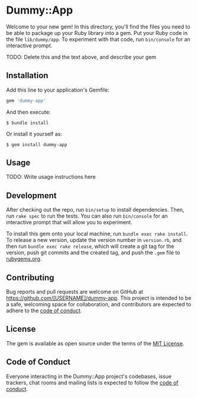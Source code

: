 # Dummy::App

Welcome to your new gem! In this directory, you'll find the files you need to be able to package up your Ruby library into a gem. Put your Ruby code in the file `lib/dummy/app`. To experiment with that code, run `bin/console` for an interactive prompt.

TODO: Delete this and the text above, and describe your gem

## Installation

Add this line to your application's Gemfile:

```ruby
gem 'dummy-app'
```

And then execute:

    $ bundle install

Or install it yourself as:

    $ gem install dummy-app

## Usage

TODO: Write usage instructions here

## Development

After checking out the repo, run `bin/setup` to install dependencies. Then, run `rake spec` to run the tests. You can also run `bin/console` for an interactive prompt that will allow you to experiment.

To install this gem onto your local machine, run `bundle exec rake install`. To release a new version, update the version number in `version.rb`, and then run `bundle exec rake release`, which will create a git tag for the version, push git commits and the created tag, and push the `.gem` file to [rubygems.org](https://rubygems.org).

## Contributing

Bug reports and pull requests are welcome on GitHub at https://github.com/[USERNAME]/dummy-app. This project is intended to be a safe, welcoming space for collaboration, and contributors are expected to adhere to the [code of conduct](https://github.com/[USERNAME]/dummy-app/blob/master/CODE_OF_CONDUCT.md).

## License

The gem is available as open source under the terms of the [MIT License](https://opensource.org/licenses/MIT).

## Code of Conduct

Everyone interacting in the Dummy::App project's codebases, issue trackers, chat rooms and mailing lists is expected to follow the [code of conduct](https://github.com/[USERNAME]/dummy-app/blob/master/CODE_OF_CONDUCT.md).
